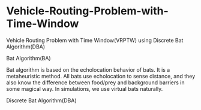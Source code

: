 # Vehicle-Routing-Problem-with-Time-Window
Vehicle Routing Problem with Time Window(VRPTW) using Discrete Bat Algorithm(DBA)

Bat Algorithm(BA)

Bat algorithm is based on the echolocation behavior of bats. It is a metaheuristic method. All bats use echolocation to sense distance, and they also know the difference between food/prey and background barriers in some magical way. In simulations, we use virtual bats naturally. 

Discrete Bat Algorithm(DBA)
